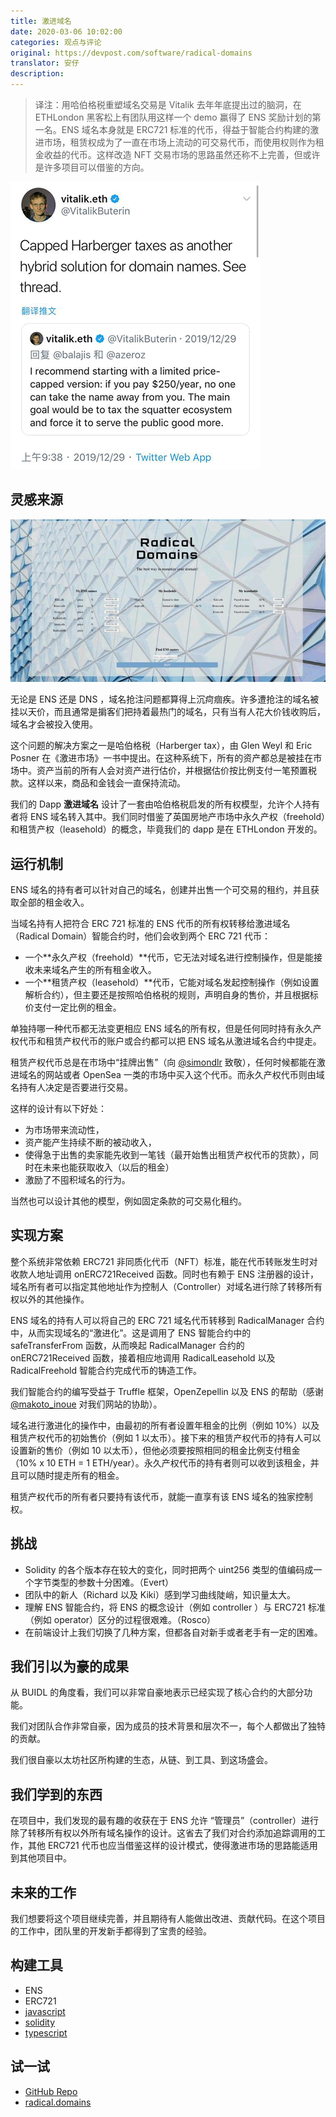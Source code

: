 ```yaml
---
title: 激进域名
date: 2020-03-06 10:02:00
categories: 观点与评论
original: https://devpost.com/software/radical-domains
translator: 安仔
description: 
---
```


>译注：用哈伯格税重塑域名交易是 Vitalik 去年年底提出过的脑洞，在 ETHLondon 黑客松上有团队用这样一个 demo 赢得了 ENS 奖励计划的第一名。ENS 域名本身就是 ERC721 标准的代币，得益于智能合约构建的激进市场，租赁权成为了一直在市场上流动的可交易代币，而使用权则作为租金收益的代币。这样改造 NFT 交易市场的思路虽然还称不上完善，但或许是许多项目可以借鉴的方向。

![用哈伯格税重塑域名交易是 Vitalik 去年年底提出过的](/images/news/2020-03-06-radical-domains/radical-domains-01.png)

## 灵感来源

![激进域名 Radical Domain](/images/news/2020-03-06-radical-domains/radical-domains-02.png)

无论是 ENS 还是 DNS ，域名抢注问题都算得上沉疴痼疾。许多遭抢注的域名被挂以天价，而且通常是掮客们把持着最热门的域名，只有当有人花大价钱收购后，域名才会被投入使用。

这个问题的解决方案之一是哈伯格税（Harberger tax），由 Glen Weyl 和 Eric Posner 在《激进市场》一书中提出。在这种系统下，所有的资产都总是被挂在市场中。资产当前的所有人会对资产进行估价，并根据估价按比例支付一笔预置税款。这样以来，商品和金钱会一直保持流动。

我们的 Dapp **激进域名** 设计了一套由哈伯格税启发的所有权模型，允许个人持有者将 ENS 域名转入其中。我们同时借鉴了英国房地产市场中永久产权（freehold）和租赁产权（leasehold）的概念，毕竟我们的 dapp 是在 ETHLondon 开发的。

## 运行机制

ENS 域名的持有者可以针对自己的域名，创建并出售一个可交易的租约，并且获取全部的租金收入。

当域名持有人把符合 ERC 721 标准的 ENS 代币的所有权转移给激进域名（Radical Domain）智能合约时，他们会收到两个 ERC 721 代币：

* 一个**永久产权（freehold）**代币，它无法对域名进行控制操作，但是能接收未来域名产生的所有租金收入。
* 一个**租赁产权（leasehold）**代币，它能对域名发起控制操作（例如设置解析合约），但主要还是按照哈伯格税的规则，声明自身的售价，并且根据标价支付一定比例的租金。

单独持哪一种代币都无法变更相应 ENS 域名的所有权，但是任何同时持有永久产权代币和租赁产权代币的账户或合约都可以把 ENS 域名从激进域名合约中提走。

租赁产权代币总是在市场中“挂牌出售”（向 [@simondlr](https://twitter.com/simondlr) 致敬），任何时候都能在激进域名的网站或者 OpenSea 一类的市场中买入这个代币。而永久产权代币则由域名持有人决定是否要进行交易。

这样的设计有以下好处：

* 为市场带来流动性，
* 资产能产生持续不断的被动收入，
* 使得急于出售的卖家能先收到一笔钱（最开始售出租赁产权代币的货款），同时在未来也能获取收入（以后的租金）
* 激励了不囤积域名的行为。

当然也可以设计其他的模型，例如固定条款的可交易化租约。

## 实现方案

整个系统非常依赖 ERC721 非同质化代币（NFT）标准，能在代币转账发生时对收款人地址调用 onERC721Received 函数。同时也有赖于 ENS 注册器的设计，域名所有者可以指定其他地址作为控制人（Controller）对域名进行除了转移所有权以外的其他操作。

ENS 域名的持有人可以将自己的 ERC 721 域名代币转移到 RadicalManager 合约中，从而实现域名的“激进化”。这是调用了 ENS 智能合约中的 safeTransferFrom 函数，从而唤起 RadicalManager 合约的 onERC721Received 函数，接着相应地调用 RadicalLeasehold 以及 RadicalFreehold 智能合约完成代币的铸造工作。

我们智能合约的编写受益于 Truffle 框架，OpenZepellin 以及 ENS 的帮助（感谢 [@makoto_inoue](https://twitter.com/makoto_inoue) 对我们网站的协助）。

域名进行激进化的操作中，由最初的所有者设置年租金的比例（例如 10%）以及租赁产权代币的初始售价（例如 1 以太币）。接下来的租赁产权代币的持有人可以设置新的售价（例如 10 以太币），但他必须要按照相同的租金比例支付租金（10% x 10 ETH = 1 ETH/year）。永久产权代币的持有者则可以收到该租金，并且可以随时提走所有的租金。

 租赁产权代币的所有者只要持有该代币，就能一直享有该 ENS 域名的独家控制权。

## 挑战

* Solidity 的各个版本存在较大的变化，同时把两个 uint256 类型的值编码成一个字节类型的参数十分困难。（Evert）
* 团队中的新人（Richard 以及 Kiki）感到学习曲线陡峭，知识量太大。
* 理解 ENS 智能合约，将 ENS 的概念设计（例如 controller ）与 ERC721 标准（例如 operator）区分的过程很艰难。（Rosco）
* 在前端设计上我们切换了几种方案，但都各自对新手或者老手有一定的困难。

## 我们引以为豪的成果

从 BUIDL 的角度看，我们可以非常自豪地表示已经实现了核心合约的大部分功能。

我们对团队合作非常自豪，因为成员的技术背景和层次不一，每个人都做出了独特的贡献。

我们很自豪以太坊社区所构建的生态，从链、到工具、到这场盛会。

## 我们学到的东西

在项目中，我们发现的最有趣的收获在于 ENS 允许 “管理员”（controller）进行除了转移所有权以外所有域名操作的设计。这省去了我们对合约添加追踪调用的工作，其他 ERC721 代币也应当借鉴这样的设计模式，使得激进市场的思路能适用到其他项目中。

## 未来的工作

我们想要将这个项目继续完善，并且期待有人能做出改进、贡献代码。在这个项目的工作中，团队里的开发新手都得到了宝贵的经验。

## 构建工具

* ENS
* ERC721
* [javascript](https://devpost.com/software/built-with/javascript)
* [solidity](https://devpost.com/software/built-with/solidity)
* [typescript](https://devpost.com/software/built-with/typescript)

## 试一试

* [GitHub Repo](https://github.com/rkalis/radical.domains)
* [radical.domains](https://radical.domains)
